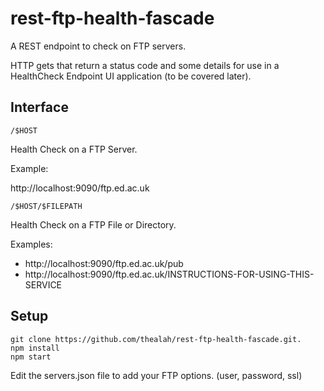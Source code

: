 # rest-ftp-health-fascade
A REST endpoint to check on FTP servers. 

HTTP gets that return a status code and some details for use in a HealthCheck Endpoint UI application (to be covered later).

## Interface

```
/$HOST
```
Health Check on a FTP Server.

Example:

http://localhost:9090/ftp.ed.ac.uk

```
/$HOST/$FILEPATH
```
Health Check on a FTP File or Directory.

Examples:

* http://localhost:9090/ftp.ed.ac.uk/pub
* http://localhost:9090/ftp.ed.ac.uk/INSTRUCTIONS-FOR-USING-THIS-SERVICE

## Setup

```
git clone https://github.com/thealah/rest-ftp-health-fascade.git.
npm install
npm start
```

Edit the servers.json file to add your FTP options. (user, password, ssl)
